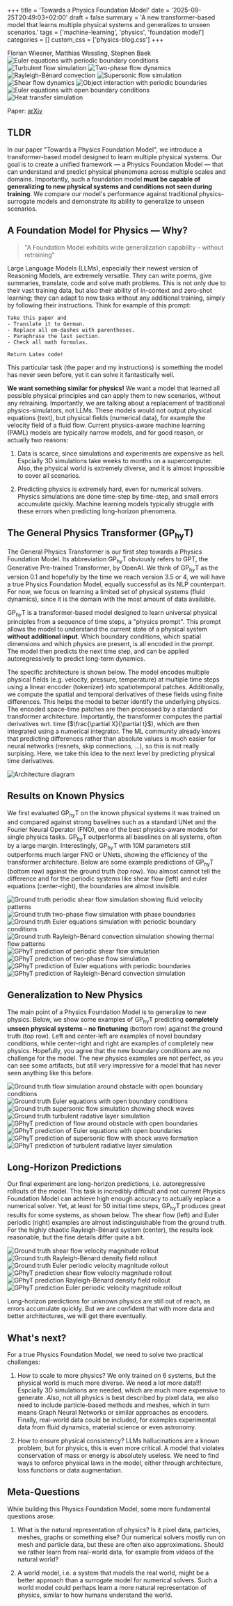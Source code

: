 +++
title = 'Towards a Physics Foundation Model'
date = '2025-09-25T20:49:03+02:00'
draft = false
summary = 'A new transformer-based model that learns multiple physical systems and generalizes to unseen scenarios.'
tags = ['machine-learning', 'physics', 'foundation model']
categories = []
custom_css = ['physics-blog.css']
+++

<div class="authors">
Florian Wiesner, Matthias Wessling, Stephen Baek
</div>

<div class="gif-grid-3x3-nospace">
<img src="/images/pfm/nextstep/euler_peri_gt_channel_3.gif" alt="Euler equations with periodic boundary conditions" class="clickable-image">
<img src="/images/pfm/nextstep/turbulent_gt_channel_2.gif" alt="Turbulent flow simulation" class="clickable-image">
<img src="/images/pfm/nextstep/twophase_gt_channel_2.gif" alt="Two-phase flow dynamics" class="clickable-image">
<img src="/images/pfm/nextstep/rb_gt_channel_2.gif" alt="Rayleigh-Bénard convection" class="clickable-image">
<img src="/images/pfm/nextstep/supersonic_gt_channel_1.gif" alt="Supersonic flow simulation" class="clickable-image">
<img src="/images/pfm/nextstep/shear_gt_channel_3.gif" alt="Shear flow dynamics" class="clickable-image">
<img src="/images/pfm/nextstep/obj_peri_gt_channel_3.gif" alt="Object interaction with periodic boundaries" class="clickable-image">
<img src="/images/pfm/nextstep/euler_open_gt_channel_2.gif" alt="Euler equations with open boundary conditions" class="clickable-image">
<img src="/images/pfm/nextstep/heat_gt_channel_2.gif" alt="Heat transfer simulation" class="clickable-image">
</div>

Paper: [arXiv](https://arxiv.org/abs/2509.13805)

## TLDR

In our paper "Towards a Physics Foundation Model", we introduce a transformer-based model designed to learn multiple physical systems. Our goal is to create a unified framework — a Physics Foundation Model — that can understand and predict physical phenomena across multiple scales and domains. Importantly, such a foundation model **must be
capable of generalizing to new physical systems and conditions not seen during training**. We compare our model's performance against traditional physics-surrogate models and demonstrate its ability to generalize to unseen scenarios.


## A Foundation Model for Physics — Why?

> "A Foundation Model exhibits wide generalization capability – without retraining"

Large Language Models (LLMs), especially their newest version of Reasoning Models, are extremely versatile. They can write poems, give summaries, translate, code and solve math problems. This is not only due to their vast training data, but also their ability of in-context and zero-shot learning; they can adapt to new tasks without any additional training, simply by following their instructions. Think for example of this prompt:

```
Take this paper and
- Translate it to German.
- Replace all em-dashes with parentheses.
- Paraphrase the last section.
- Check all math formulas.

Return Latex code!
```
This particular task (the paper and my instructions) is something the model has never seen before, yet it can solve it fantastically well.

**We want something similar for physics!** We want a model that learned all possible physical principles and can apply them to new scenarios, without any retraining.
Importantly, we are talking about a replacement of traditional physics-simulators, not LLMs. These models would not output physical equations (text), but physical fields (numerical data), for example the velocity field of a fluid flow.
Current physics-aware machine learning (PAML) models are typically narrow models, and for good reason, or actually two reasons:

1. Data is scarce, since simulations and experiments are expensive as hell. Espcially 3D simulations take weeks to months on a supercomputer. Also, the physical world is extremely diverse, and it is almost impossible to cover all scenarios.

2. Predicting physics is extremely hard, even for numerical solvers. Physics simulations are done time-step by time-step, and small errors accumulate quickly. Machine learning models typically struggle with these errors when predicting long-horizon phenomena.

## The General Physics Transformer (GP<sub>hy</sub>T)

The General Physics Transformer is our first step towards a Physics Foundation Model. Its abbreviation GP<sub>hy</sub>T obviously refers to GPT, the Generative Pre-trained Transformer, by OpenAI. We think of GP<sub>hy</sub>T as the version 0.1 and hopefully by the time we reach version 3.5 or 4, we will have a true Physics Foundation Model, equally successful as its NLP counterpart. For now, we focus on learning a limited set of physical systems (fluid dynamics), since it is the domain with the most amount of data available.

GP<sub>hy</sub>T is a transformer-based model designed to learn universal physical principles from a sequence of time steps, a "physics prompt". This prompt allows the model to understand the current state of a physical system **without additional input**. Which boundary conditions, which spatial dimensions and which physics are present, is all encoded in the prompt. The model then predicts the next time step, and can be applied autoregressively to predict long-term dynamics.

The specific architecture is shown below. The model encodes multiple physical fields (e.g. velocity, pressure, temperature) at multiple time steps using a linear encoder (tokenizer) into spatiotemporal patches. Additionally, we compute the spatial and temporal derivatives of these fields using finite differences. This helps the model to better identify the underlying physics. The encoded space-time patches are then processed by a standard transformer architecture. Importantly, the transformer computes the partial derivatives wrt. time ($\frac{\partial X}{\partial t}$), which are then integrated using a numerical integrator. The ML community already knows that predicting differences rather than absolute values is much easier for neural networks (resnets, skip connections, ...), so this is not really surpising. Here, we take this idea to the next level by predicting physical time derivatives.

<img src="/images/pfm/arch.png" alt="Architecture diagram" class="arch-image clickable-image">


## Results on Known Physics

We first evaluated GP<sub>hy</sub>T on the known physical systems it was trained on and compared against strong baselines such as a standard UNet and the Fourier Neural Operator (FNO), one of the best physics-aware models for single physics tasks. GP<sub>hy</sub>T outperforms all baselines on all systems, often by a large margin. Interestingly, GP<sub>hy</sub>T with 10M parameters still outperforms much larger FNO or UNets, showing the efficiency of the transformer architecture. Below are some example predictions of GP<sub>hy</sub>T (bottom row) against the ground truth (top row). You almost cannot tell the difference and for the periodic systems like shear flow (left) and euler equations (center-right), the boundaries are almost invisible.

  <div class="gif-grid-4x2-nospace">
      <img src="/images/pfm/nextstep/shear_gt_channel_3.gif" alt="Ground truth periodic shear flow simulation showing fluid velocity patterns" class="clickable-image">
      <img src="/images/pfm/nextstep/twophase_gt_channel_2.gif" alt="Ground truth two-phase flow simulation with phase boundaries" class="clickable-image">
      <img src="/images/pfm/nextstep/euler_peri_gt_channel_2.gif" alt="Ground truth Euler equations simulation with periodic boundary conditions" class="clickable-image">
      <img src="/images/pfm/nextstep/rb_gt_channel_2.gif" alt="Ground truth Rayleigh-Bénard convection simulation showing thermal flow patterns" class="clickable-image">
      <img src="/images/pfm/nextstep/shear_pred_channel_3.gif" alt="GPhyT prediction of periodic shear flow simulation" class="clickable-image">
      <img src="/images/pfm/nextstep/twophase_pred_channel_2.gif" alt="GPhyT prediction of two-phase flow simulation" class="clickable-image">
      <img src="/images/pfm/nextstep/euler_peri_pred_channel_2.gif" alt="GPhyT prediction of Euler equations with periodic boundaries" class="clickable-image">
      <img src="/images/pfm/nextstep/rb_pred_channel_2.gif" alt="GPhyT prediction of Rayleigh-Bénard convection simulation" class="clickable-image">
  </div>


## Generalization to New Physics

The main point of a Physics Foundation Model is to generalize to new physics. Below, we show some examples of GP<sub>hy</sub>T predicting **completely unseen physical systems – no finetuning** (bottom row) against the ground truth (top row). Left and center-left are examples of novel boundary conditions, while center-right and right are examples of completely new physics.
Hopefully, you agree that the new boundary conditions are no challenge for the model. The new physics examples are not perfect, as you can see some artifacts, but still very impressive for a model that has never seen anything like this before.

  <div class="gif-grid-4x2-nospace">
      <img src="/images/pfm/nextstep/open_obj_gt_channel_3.gif" alt="Ground truth flow simulation around obstacle with open boundary conditions" class="clickable-image">
      <img src="/images/pfm/nextstep/euler_open_gt_channel_2.gif" alt="Ground truth Euler equations with open boundary conditions" class="clickable-image">
      <img src="/images/pfm/nextstep/supersonic_gt_channel_1.gif" alt="Ground truth supersonic flow simulation showing shock waves" class="clickable-image">
      <img src="/images/pfm/nextstep/turbulent_gt_channel_2.gif" alt="Ground truth turbulent radative layer simulation" class="clickable-image">
      <img src="/images/pfm/nextstep/open_obj_pred_channel_3.gif" alt="GPhyT prediction of flow around obstacle with open boundaries" class="clickable-image">
      <img src="/images/pfm/nextstep/euler_open_pred_channel_2.gif" alt="GPhyT prediction of Euler equations with open boundaries" class="clickable-image">
      <img src="/images/pfm/nextstep/supersonic_pred_channel_1.gif" alt="GPhyT prediction of supersonic flow with shock wave formation" class="clickable-image">
      <img src="/images/pfm/nextstep/turbulent_pred_channel_2.gif" alt="GPhyT prediction of turbulent radiative layer simulation" class="clickable-image">
  </div>

## Long-Horizon Predictions

Our final experiment are long-horizon predictions, i.e. autoregressive rollouts of the model. This task is incredibly difficult and not current Physics Foundation Model can achieve high enough accuracy to actually replace a numerical solver. Yet, at least for 50 initial time steps, GP<sub>hy</sub>T produces great results for some systems, as shown below. The shear flow (left) and Euler periodic (right) examples are almost indistinguishable from the ground truth. For the highly chaotic Rayleigh-Bénard system (center), the results look reasonable, but the fine details differ quite a bit.

  <div class="gif-grid-3x2-nospace">
      <img src="/images/pfm/rollout/sf_gt_vel_mag.gif" alt="Ground truth shear flow velocity magnitude rollout" class="clickable-image">
      <img src="/images/pfm/rollout/rb_gt_density.gif" alt="Ground truth Rayleigh-Bénard density field rollout" class="clickable-image">
      <img src="/images/pfm/rollout/euler_peri_gt_vel_mag.gif" alt="Ground truth Euler periodic velocity magnitude rollout" class="clickable-image">
      <img src="/images/pfm/rollout/sf_pred_vel_mag.gif" alt="GPhyT prediction shear flow velocity magnitude rollout" class="clickable-image">
      <img src="/images/pfm/rollout/rb_pred_density.gif" alt="GPhyT prediction Rayleigh-Bénard density field rollout" class="clickable-image">
      <img src="/images/pfm/rollout/euler_peri_pred_vel_mag.gif" alt="GPhyT prediction Euler periodic velocity magnitude rollout" class="clickable-image">
  </div>

Long-horizon predictions for unknown physics are still out of reach, as errors accumulate quickly. But we are confident that with more data and better architectures, we will get there eventually.


## What's next?

For a true Physics Foundation Model, we need to solve two practical challenges:

1. How to scale to more physics? We only trained on 6 systems, but the physical world is much more diverse. We need a lot more data!!! Espcially 3D simulations are needed, which are much more expensive to generate. Also, not all physics is best described by pixel data, we also need to include particle-based methods and meshes, which in turn means Graph Neural Networks or similar approaches as encoders. Finally, real-world data could be included, for examples experimental data from fluid dynamics, material science or even astronomy.

2. How to ensure physical consistency? LLMs hallucinations are a known problem, but for physics, this is even more critical. A model that violates conservation of mass or energy is absolutely useless. We need to find ways to enforce physical laws in the model, either through architecture, loss functions or data augmentation.

## Meta-Questions

While building this Physics Foundation Model, some more fundamental questions arose:

1. What is the natural representation of physics? Is it pixel data, particles, meshes, graphs or something else? Our numerical solvers mostly run on mesh and particle data, but these are often also approximations. Should we rather learn from real-world data, for example from videos of the natural world?

2. A world model, i.e. a system that models the real world, might be a better approach than a surrogate model for numerical solvers. Such a world model could perhaps learn a more natural representation of physics, similar to how humans understand the world.